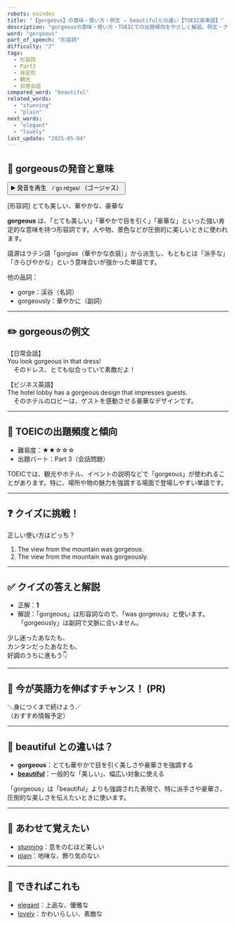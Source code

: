 ```yaml
---
robots: noindex
title: "【gorgeous】の意味・使い方・例文 ― beautifulとの違い【TOEIC英単語】"
description: "gorgeousの意味・使い方・TOEICでの出題傾向をやさしく解説。例文・クイズ付きでbeautifulとの違いもわかりやすく学べます。"
word: "gorgeous"
part_of_speech: "形容詞"
difficulty: "2"
tags:
  - 形容詞
  - Part3
  - 肯定的
  - 観光
  - 日常会話
compared_word: "beautiful"
related_words:
  - "stunning"
  - "plain"
next_words:
  - "elegant"
  - "lovely"
last_update: "2025-05-04"
---
```


## 🔰 gorgeousの発音と意味

<button class="play-audio" onclick="playTTS('gorgeous')">
  <span class="play-audio-main">
    ▶️ 発音を再生　/ˈɡɔːrdʒəs/
  </span>
  <span class="play-audio-sub">
    （ゴージャス）
  </span>
</button>

[形容詞] とても美しい、華やかな、豪華な

**gorgeous** は、「とても美しい」「華やかで目を引く」「豪華な」といった強い肯定的な意味を持つ形容詞です。人や物、景色などが圧倒的に美しいときに使われます。

語源はラテン語「gorgias（華やかな衣装）」から派生し、もともとは「派手な」「きらびやかな」という意味合いが強かった単語です。

他の品詞：  
- gorge：渓谷（名詞）
- gorgeously：華やかに（副詞）

---

## ✏️ gorgeousの例文

【日常会話】  
You look gorgeous in that dress!  
　そのドレス、とても似合っていて素敵だよ！

【ビジネス英語】  
The hotel lobby has a gorgeous design that impresses guests.  
　そのホテルのロビーは、ゲストを感動させる豪華なデザインです。

---

## 🎯 TOEICの出題頻度と傾向

- 難易度：★★☆☆☆
- 出題パート：Part 3（会話問題）

TOEICでは、観光やホテル、イベントの説明などで「gorgeous」が使われることがあります。特に、場所や物の魅力を強調する場面で登場しやすい単語です。

---

## ❓ クイズに挑戦！

正しい使い方はどっち？

1. The view from the mountain was gorgeous.  
2. The view from the mountain was gorgeously.

---

## ✅ クイズの答えと解説

- 正解：**1**
- 解説：「gorgeous」は形容詞なので、「was gorgeous」と使います。「gorgeously」は副詞で文脈に合いません。

少し迷ったあなたも、  
カンタンだったあなたも、  
好調のうちに進もう👇️

---

## 🚀 今が英語力を伸ばすチャンス！ (PR)

<div class="info-center">
＼身につくまで続けよう／<br>  
（おすすめ情報予定）
</div>

---

## 🤔  beautiful との違いは？

- **gorgeous**：とても華やかで目を引く美しさや豪華さを強調する
- **[beautiful](/word/beautiful)**：一般的な「美しい」、幅広い対象に使える

「gorgeous」は「beautiful」よりも強調された表現で、特に派手さや豪華さ、圧倒的な美しさを伝えたいときに使います。

---

## 🧩 あわせて覚えたい

- [stunning](/word/stunning)：息をのむほど美しい
- [plain](/word/plain)：地味な、飾り気のない

---

## 📖 できればこれも

- [elegant](/word/elegant)：上品な、優雅な
- [lovely](/word/lovely)：かわいらしい、素敵な

<!-- cvid: aid30_bid24 -->
